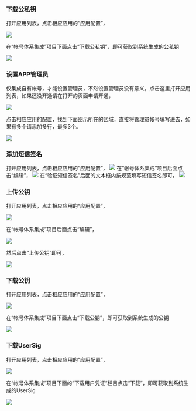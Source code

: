 ### 下载公私钥

打开应用列表，点击相应应用的“应用配置”，

![](//avc.qcloud.com/wiki2.0/im/imgs/20151123112657_31405.png)

在“帐号体系集成”项目下面点击“下载公私钥”，即可获取到系统生成的公私钥

![](//avc.qcloud.com/wiki2.0/im/imgs/20151123112739_69490.png)

### 设置APP管理员

仅集成自有帐号，才能设置管理员，不然设置管理员没有意义。点击这里打开应用列表，如果还没开通请在打开的页面申请开通，

![](//avc.qcloud.com/wiki2.0/im/imgs/20151016031051_80560.png)

点击相应应用的配置，找到下面图示所在的区域，直接将管理员帐号填写进去，如果有多个请添加多行，最多3个。

![](//avc.qcloud.com/wiki2.0/im/imgs/20151015064428_35733.png)


### 添加短信签名

打开应用列表，点击相应应用的“应用配置”，
![](//avc.qcloud.com/wiki2.0/im/imgs/20151120085729_37616.png)
在“帐号体系集成”项目后面点击“编辑”，
![](//avc.qcloud.com/wiki2.0/im/imgs/20151120085752_94804.png)
在“验证短信签名”后面的文本框内按规范填写短信签名即可，
![](//avc.qcloud.com/wiki2.0/im/imgs/20151120085817_46612.png)


### 上传公钥

打开应用列表，点击相应应用的“应用配置”，

![](//avc.qcloud.com/wiki2.0/im/imgs/20151120085014_25180.png)

在“帐号体系集成”项目后面点击“编辑”，

![](//avc.qcloud.com/wiki2.0/im/imgs/20151120085205_27562.png)

然后点击“上传公钥”即可，

![](//avc.qcloud.com/wiki2.0/im/imgs/20151120085328_40453.png)


### 下载公钥

打开应用列表，点击相应应用的“应用配置”，

![](//avc.qcloud.com/wiki2.0/im/imgs/20151123112657_31405.png)

在“帐号体系集成”项目下面点击“下载公钥”，即可获取到系统生成的公钥

![](//avc.qcloud.com/wiki2.0/im/imgs/20151123114148_76027.png)


### 下载UserSig

打开应用列表，点击相应应用的“应用配置”，

![](//mccdn.qcloud.com/static/img/374227b79b09ba5c157b43a7e8667971/image.png)

在“帐号体系集成”项目下面的”下载用户凭证“栏目点击“下载”，即可获取到系统生成的UserSig

![](//mccdn.qcloud.com/static/img/f4daee00afbf2d74acff52a20f7e97ea/image.png)












